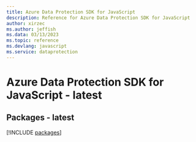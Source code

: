 ```yaml
---
title: Azure Data Protection SDK for JavaScript
description: Reference for Azure Data Protection SDK for JavaScript
author: xirzec
ms.author: jeffish
ms.data: 03/13/2023
ms.topic: reference
ms.devlang: javascript
ms.service: dataprotection
---
```

# Azure Data Protection SDK for JavaScript - latest
## Packages - latest
[!INCLUDE [packages](data-protection-index.md)]